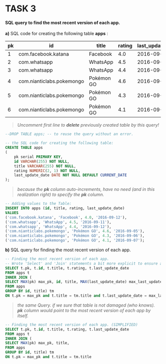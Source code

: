 
# TASK 3
#### SQL query to find the most recent version of each app.

**a)** SQL code for creating the following table **apps** :

pk | id | title | rating | last_update_date
-|-|-|-|-
1 | com.facebook.katana | Facebook | 4.0 | 2016-09-12
2 | com.whatsapp | WhatsApp | 4.5 | 2016-09-11
3 | com.whatsapp | WhatsApp | 4.4 | 2016-09-12
4 | com.nianticlabs.pokemongo | Pokémon GO | 4.6 | 2016-09-05
5 | com.nianticlabs.pokemongo | Pokémon GO | 4.3 | 2016-09-06
6 | com.nianticlabs.pokemongo | Pokémon GO | 4.1 | 2016-09-07

> _Uncomment first line to **delete** previously created table by this query!_

```SQL
--DROP TABLE apps; -- to reuse the query without an error.

-- the SQL code for creating the following table:
CREATE TABLE apps
(
	pk serial PRIMARY KEY,
    id VARCHAR(255) NOT NULL,
    title VARCHAR(255) NOT NULL,
	rating NUMERIC(2, 1) NOT NULL,
	last_update_date DATE NOT NULL DEFAULT CURRENT_DATE
);
```

> _because the **pk** column auto-increments, have no need (and in this realization right) to specify the **pk** column._

```SQL
-- Adding values to the Table: 
INSERT INTO apps (id, title, rating, last_update_date)
VALUES 
('com.facebook.katana', 'Facebook', 4.0, '2016-09-12'),
('com.whatsapp', 'WhatsApp', 4.5, '2016-09-11'),
('com.whatsapp', 'WhatsApp', 4.4, '2016-09-12'),
('com.nianticlabs.pokemongo', 'Pokémon GO', 4.6, '2016-09-05'),
('com.nianticlabs.pokemongo', 'Pokémon GO', 4.3, '2016-09-06'),
('com.nianticlabs.pokemongo', 'Pokémon GO', 4.1, '2016-09-07');
```

**b)** SQL query for finding the most recent version of each app.

```SQL
-- Finding the most recent version of each app.
-- Wrote 'Select' and 'Join' statements a bit more explicit to ensure absence of duplicates.
SELECT t.pk, t.id, t.title, t.rating, t.last_update_date
FROM apps t
INNER JOIN ( 
SELECT MAX(pk) max_pk, id, title, MAX(last_update_date) max_last_update_date
FROM apps
GROUP BY id, title) tm
ON t.pk = max_pk and t.title = tm.title and t.last_update_date = max_last_update_date
```



> _the same Query. if we sure that table is not damaged (who knows). **pk** column would point to the most recent version of each app by itself._

```SQL
-- Finding the most recent version of each app. (SIMPLIFIED)
SELECT t.pk, t.id, t.title, t.rating, t.last_update_date
FROM apps t
INNER JOIN ( 
SELECT MAX(pk) max_pk, title,
FROM apps
GROUP BY id, title) tm
ON t.pk = max_pk and t.title = tm.title
```

